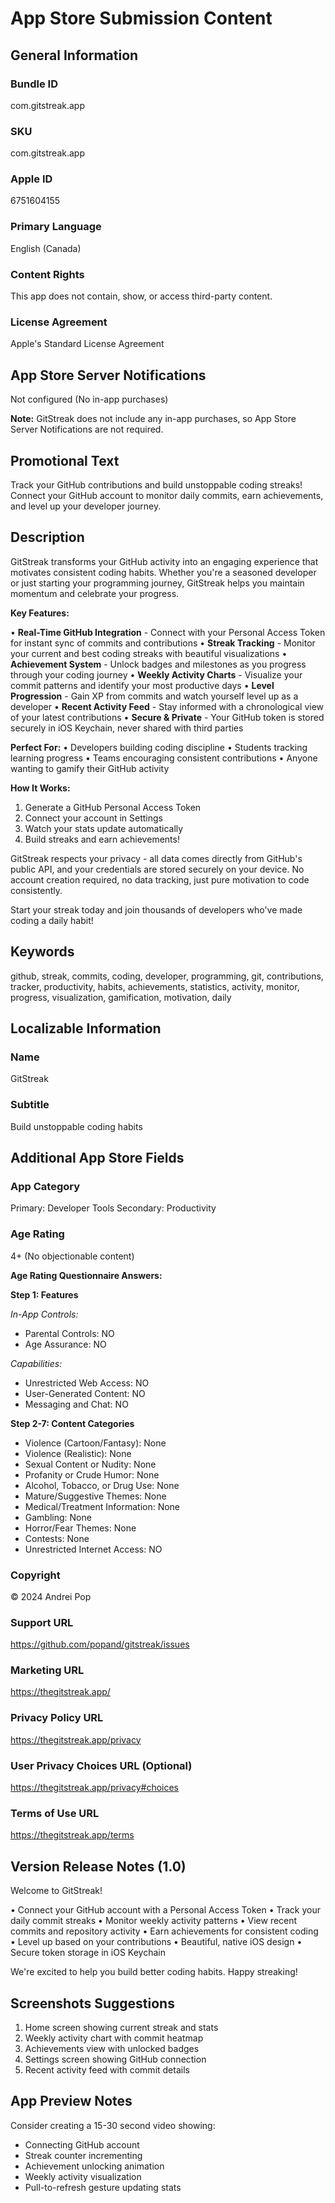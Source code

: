 # App Store Submission Content

## General Information

### Bundle ID
com.gitstreak.app

### SKU
com.gitstreak.app

### Apple ID
6751604155

### Primary Language
English (Canada)

### Content Rights
This app does not contain, show, or access third-party content.

### License Agreement
Apple's Standard License Agreement

## App Store Server Notifications
Not configured (No in-app purchases)

**Note:** GitStreak does not include any in-app purchases, so App Store Server Notifications are not required.

## Promotional Text
Track your GitHub contributions and build unstoppable coding streaks! Connect your GitHub account to monitor daily commits, earn achievements, and level up your developer journey.

## Description
GitStreak transforms your GitHub activity into an engaging experience that motivates consistent coding habits. Whether you're a seasoned developer or just starting your programming journey, GitStreak helps you maintain momentum and celebrate your progress.

**Key Features:**

• **Real-Time GitHub Integration** - Connect with your Personal Access Token for instant sync of commits and contributions
• **Streak Tracking** - Monitor your current and best coding streaks with beautiful visualizations
• **Achievement System** - Unlock badges and milestones as you progress through your coding journey
• **Weekly Activity Charts** - Visualize your commit patterns and identify your most productive days
• **Level Progression** - Gain XP from commits and watch yourself level up as a developer
• **Recent Activity Feed** - Stay informed with a chronological view of your latest contributions
• **Secure & Private** - Your GitHub token is stored securely in iOS Keychain, never shared with third parties

**Perfect For:**
• Developers building coding discipline
• Students tracking learning progress
• Teams encouraging consistent contributions
• Anyone wanting to gamify their GitHub activity

**How It Works:**
1. Generate a GitHub Personal Access Token
2. Connect your account in Settings
3. Watch your stats update automatically
4. Build streaks and earn achievements!

GitStreak respects your privacy - all data comes directly from GitHub's public API, and your credentials are stored securely on your device. No account creation required, no data tracking, just pure motivation to code consistently.

Start your streak today and join thousands of developers who've made coding a daily habit!

## Keywords
github, streak, commits, coding, developer, programming, git, contributions, tracker, productivity, habits, achievements, statistics, activity, monitor, progress, visualization, gamification, motivation, daily

## Localizable Information

### Name
GitStreak

### Subtitle
Build unstoppable coding habits

## Additional App Store Fields

### App Category
Primary: Developer Tools
Secondary: Productivity

### Age Rating
4+ (No objectionable content)

**Age Rating Questionnaire Answers:**

**Step 1: Features**

*In-App Controls:*
- Parental Controls: NO
- Age Assurance: NO

*Capabilities:*
- Unrestricted Web Access: NO
- User-Generated Content: NO
- Messaging and Chat: NO

**Step 2-7: Content Categories**
- Violence (Cartoon/Fantasy): None
- Violence (Realistic): None
- Sexual Content or Nudity: None
- Profanity or Crude Humor: None
- Alcohol, Tobacco, or Drug Use: None
- Mature/Suggestive Themes: None
- Medical/Treatment Information: None
- Gambling: None
- Horror/Fear Themes: None
- Contests: None
- Unrestricted Internet Access: NO

### Copyright
© 2024 Andrei Pop

### Support URL
https://github.com/popand/gitstreak/issues

### Marketing URL
https://thegitstreak.app/

### Privacy Policy URL
https://thegitstreak.app/privacy

### User Privacy Choices URL (Optional)
https://thegitstreak.app/privacy#choices

### Terms of Use URL
https://thegitstreak.app/terms

## Version Release Notes (1.0)
Welcome to GitStreak! 

• Connect your GitHub account with a Personal Access Token
• Track your daily commit streaks
• Monitor weekly activity patterns
• View recent commits and repository activity
• Earn achievements for consistent coding
• Level up based on your contributions
• Beautiful, native iOS design
• Secure token storage in iOS Keychain

We're excited to help you build better coding habits. Happy streaking!

## Screenshots Suggestions
1. Home screen showing current streak and stats
2. Weekly activity chart with commit heatmap
3. Achievements view with unlocked badges
4. Settings screen showing GitHub connection
5. Recent activity feed with commit details

## App Preview Notes
Consider creating a 15-30 second video showing:
- Connecting GitHub account
- Streak counter incrementing
- Achievement unlocking animation
- Weekly activity visualization
- Pull-to-refresh gesture updating stats